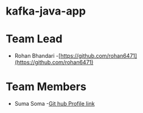 # kafka-java-app

# Team Lead
- Rohan Bhandari -[https://github.com/rohan6471](https://github.com/rohan6471)

# Team Members

- Suma Soma -[Git hub Profile link](https://github.com/suma-gitrep)
